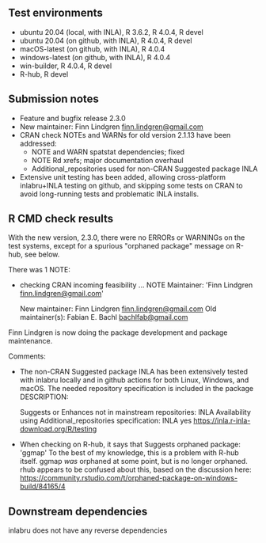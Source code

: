 ## Test environments
* ubuntu 20.04 (local, with INLA), R 3.6.2, R 4.0.4, R devel
* ubuntu 20.04 (on github, with INLA), R 4.0.4, R devel
* macOS-latest (on github, with INLA), R 4.0.4
* windows-latest (on github, with INLA), R 4.0.4
* win-builder, R 4.0.4, R devel
* R-hub, R devel

## Submission notes
* Feature and bugfix release 2.3.0
* New maintainer: Finn Lindgren <finn.lindgren@gmail.com>
* CRAN check NOTEs and WARNs for old version 2.1.13 have been addressed:
  - NOTE and WARN spatstat dependencies; fixed
  - NOTE Rd xrefs; major documentation overhaul
  - Additional_repositories used for non-CRAN Suggested package INLA
* Extensive unit testing has been added, allowing cross-platform inlabru+INLA
  testing on github, and skipping some tests on CRAN to avoid long-running tests
  and problematic INLA installs.

## R CMD check results

With the new version, 2.3.0, there were no ERRORs or WARNINGs on the test systems,
except for a spurious "orphaned package" message on R-hub, see below.

There was 1 NOTE:

* checking CRAN incoming feasibility ... NOTE
  Maintainer: 'Finn Lindgren <finn.lindgren@gmail.com>'

  New maintainer:
    Finn Lindgren <finn.lindgren@gmail.com>
  Old maintainer(s):
    Fabian E. Bachl <bachlfab@gmail.com>

Finn Lindgren is now doing the package development and package maintenance.

Comments:

* The non-CRAN Suggested package INLA has been extensively tested with inlabru
  locally and in github actions for both Linux, Windows, and macOS.
  The needed repository specification is included in the package DESCRIPTION:

  Suggests or Enhances not in mainstream repositories:
    INLA
  Availability using Additional_repositories specification:
    INLA   yes   https://inla.r-inla-download.org/R/testing

* When checking on R-hub, it says that
     Suggests orphaned package: 'ggmap'
  To the best of my knowledge, this is a problem with R-hub itself.
  ggmap _was_ orphaned at some point, but is no longer orphaned.
  rhub appears to be confused about this, based on the discussion here:
  https://community.rstudio.com/t/orphaned-package-on-windows-build/84165/4

## Downstream dependencies
inlabru does not have any reverse dependencies
